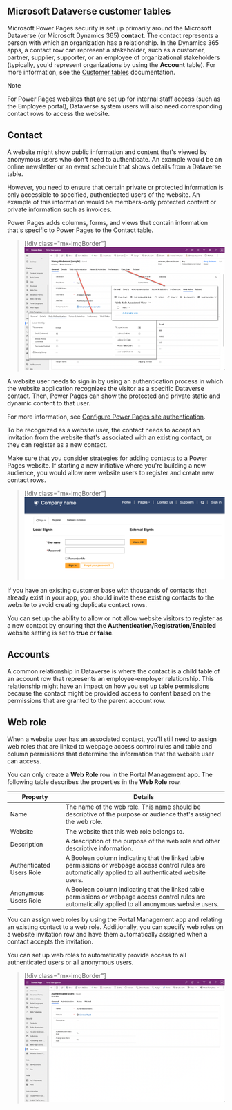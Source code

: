 ## Microsoft Dataverse customer tables

Microsoft Power Pages security is set up primarily around the Microsoft Dataverse (or Microsoft Dynamics 365) **contact**. The contact represents a person with which an organization has a relationship. In the Dynamics 365 apps, a contact row can represent a stakeholder, such as a customer, partner, supplier, supporter, or an employee of organizational stakeholders (typically, you'd represent organizations by using the **Account** table). For more information, see the [Customer tables](/power-apps/developer/data-platform/customer-entities-account-contact?azure-portal=true) documentation.

> [!NOTE]
> For Power Pages websites that are set up for internal staff access (such as the Employee portal), Dataverse system users will also need corresponding contact rows to access the website.

## Contact

A website might show public information and content that's viewed by anonymous users who don't need to authenticate. An example would be an online newsletter or an event schedule that shows details from a Dataverse table.

However, you need to ensure that certain private or protected information is only accessible to specified, authenticated users of the website. An example of this information would be members-only protected content or private information such as invoices.

Power Pages adds columns, forms, and views that contain information that's specific to Power Pages to the Contact table.

> [!div class="mx-imgBorder"]
> [![Screenshot of a contact row that's accessible from a website.](../media/portal-contact.png)](../media/portal-contact.png#lightbox)

A website user needs to sign in by using an authentication process in which the website application recognizes the visitor as a specific Dataverse contact. Then, Power Pages can show the protected and private static and dynamic content to that user.

For more information, see [Configure Power Pages site authentication](/power-pages/security/authentication/configure-site?azure-portal=true).

To be recognized as a website user, the contact needs to accept an invitation from the website that's associated with an existing contact, or they can register as a new contact.

Make sure that you consider strategies for adding contacts to a Power Pages website. If starting a new initiative where you're building a new audience, you would allow new website users to register and create new contact rows.

> [!div class="mx-imgBorder"]
> [![Screenshot of contact registration setup on a website.](../media/contact-registration.png)](../media/contact-registration.png#lightbox)

If you have an existing customer base with thousands of contacts that already exist in your app, you should invite these existing contacts to the website to avoid creating duplicate contact rows.

You can set up the ability to allow or not allow website visitors to register as a new contact by ensuring that the **Authentication/Registration/Enabled** website setting is set to **true** or **false**.

## Accounts

A common relationship in Dataverse is where the contact is a child table of an account row that represents an employee-employer relationship. This relationship might have an impact on how you set up table permissions because the contact might be provided access to content based on the permissions that are granted to the parent account row.

## Web role

When a website user has an associated contact, you'll still need to assign web roles that are linked to webpage access control rules and table and column permissions that determine the information that the website user can access.

You can only create a **Web Role** row in the Portal Management app. The following table describes the properties in the **Web Role** row.

| Property | Details |
| --- | --- |
| Name | The name of the web role. This name should be descriptive of the purpose or audience that's assigned the web role. |
| Website | The website that this web role belongs to. |
| Description | A description of the purpose of the web role and other descriptive information. |
| Authenticated Users Role | A Boolean column indicating that the linked table permissions or webpage access control rules are automatically applied to all authenticated website users. |
| Anonymous Users Role |  A Boolean column indicating that the linked table permissions or webpage access control rules are automatically applied to all anonymous website users. |

You can assign web roles by using the Portal Management app and relating an existing contact to a web role. Additionally, you can specify web roles on a website invitation row and have them automatically assigned when a contact accepts the invitation.

You can set up web roles to automatically provide access to all authenticated users or all anonymous users.

> [!div class="mx-imgBorder"]
> [![Screenshot of the Web Role and actions from this role.](../media/web-role.png)](../media/web-role.png#lightbox)
